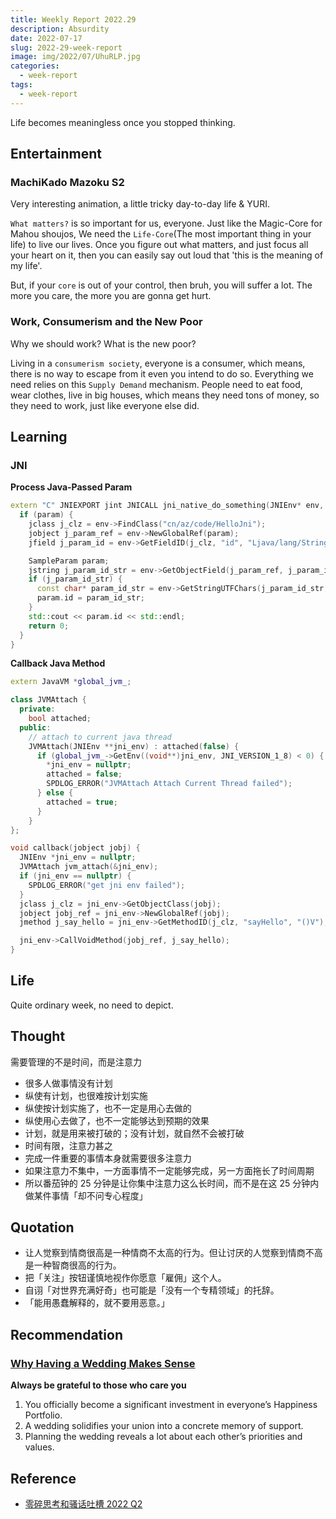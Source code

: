 ```yaml
---
title: Weekly Report 2022.29
description: Absurdity
date: 2022-07-17
slug: 2022-29-week-report
image: img/2022/07/UhuRLP.jpg
categories:
  - week-report
tags:
  - week-report
---
```


Life becomes meaningless once you stopped thinking.

## Entertainment

### MachiKado Mazoku S2

Very interesting animation, a little tricky day-to-day life & YURI.

`What matters?` is so important for us, everyone. Just like the Magic-Core for Mahou shoujos, We need the `Life-Core`(The most important thing in your life) to live our lives. Once you figure out what matters, and just focus all your heart on it, then you can easily say out loud that 'this is the meaning of my life'.

But, if your `core` is out of your control, then bruh, you will suffer a lot. The more you care, the more you are gonna get hurt.

### Work, Consumerism and the New Poor

Why we should work? What is the new poor?

Living in a `consumerism society`, everyone is a consumer, which means, there is no way to escape from it even you intend to do so. Everything we need relies on this `Supply Demand` mechanism. People need to eat food, wear clothes, live in big houses, which means they need tons of money, so they need to work, just like everyone else did.

## Learning

### JNI

**Process Java-Passed Param**

```c++
extern "C" JNIEXPORT jint JNICALL jni_native_do_something(JNIEnv* env, jobject, jobject param) {
  if (param) {
    jclass j_clz = env->FindClass("cn/az/code/HelloJni");
    jobject j_param_ref = env->NewGlobalRef(param);
    jfield j_param_id = env->GetFieldID(j_clz, "id", "Ljava/lang/String;"),

    SampleParam param;
    jstring j_param_id_str = env->GetObjectField(j_param_ref, j_param_id);
    if (j_param_id_str) {
      const char* param_id_str = env->GetStringUTFChars(j_param_id_str, 0);
      param.id = param_id_str;
    }
    std::cout << param.id << std::endl;
    return 0;
  }
}
```

**Callback Java Method**

```c++
extern JavaVM *global_jvm_;

class JVMAttach {
  private:
    bool attached;
  public:
    // attach to current java thread
    JVMAttach(JNIEnv **jni_env) : attached(false) {
      if (global_jvm_->GetEnv((void**)jni_env, JNI_VERSION_1_8) < 0) {
        *jni_env = nullptr;
        attached = false;
        SPDLOG_ERROR("JVMAttach Attach Current Thread failed");
      } else {
        attached = true;
      }
    }
};

void callback(jobject jobj) {
  JNIEnv *jni_env = nullptr;
  JVMAttach jvm_attach(&jni_env);
  if (jni_env == nullptr) {
    SPDLOG_ERROR("get jni env failed");
  }
  jclass j_clz = jni_env->GetObjectClass(jobj);
  jobject jobj_ref = jni_env->NewGlobalRef(jobj);
  jmethod j_say_hello = jni_env->GetMethodID(j_clz, "sayHello", "()V");

  jni_env->CallVoidMethod(jobj_ref, j_say_hello);
}
```

## Life

Quite ordinary week, no need to depict.

## Thought

需要管理的不是时间，而是注意力

- 很多人做事情没有计划
- 纵使有计划，也很难按计划实施
- 纵使按计划实施了，也不一定是用心去做的
- 纵使用心去做了，也不一定能够达到预期的效果
- 计划，就是用来被打破的；没有计划，就自然不会被打破
- 时间有限，注意力甚之
- 完成一件重要的事情本身就需要很多注意力
- 如果注意力不集中，一方面事情不一定能够完成，另一方面拖长了时间周期
- 所以番茄钟的 25 分钟是让你集中注意力这么长时间，而不是在这 25 分钟内做某件事情「却不问专心程度」

## Quotation

- 让人觉察到情商很高是一种情商不太高的行为。但让讨厌的人觉察到情商不高是一种智商很高的行为。
- 把「关注」按钮谨慎地视作你愿意「雇佣」这个人。
- 自诩「对世界充满好奇」也可能是「没有一个专精领域」的托辞。
- 「能用愚蠢解释的，就不要用恶意。」

## Recommendation

### [Why Having a Wedding Makes Sense](https://moretothat.com/why-having-a-wedding-makes-sense/)

**Always be grateful to those who care you**

1. You officially become a significant investment in everyone’s Happiness Portfolio.
2. A wedding solidifies your union into a concrete memory of support.
3. Planning the wedding reveals a lot about each other’s priorities and values.

## Reference

- [零碎思考和骚话吐槽 2022 Q2](https://mp.weixin.qq.com/s/lUrH-Sp-LsDqPurwOtRUgw)
